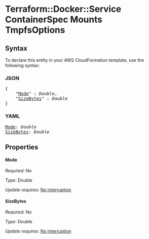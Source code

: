 # Terraform::Docker::Service ContainerSpec Mounts TmpfsOptions

## Syntax

To declare this entity in your AWS CloudFormation template, use the following syntax:

### JSON

<pre>
{
    "<a href="#mode" title="Mode">Mode</a>" : <i>Double</i>,
    "<a href="#sizebytes" title="SizeBytes">SizeBytes</a>" : <i>Double</i>
}
</pre>

### YAML

<pre>
<a href="#mode" title="Mode">Mode</a>: <i>Double</i>
<a href="#sizebytes" title="SizeBytes">SizeBytes</a>: <i>Double</i>
</pre>

## Properties

#### Mode

_Required_: No

_Type_: Double

_Update requires_: [No interruption](https://docs.aws.amazon.com/AWSCloudFormation/latest/UserGuide/using-cfn-updating-stacks-update-behaviors.html#update-no-interrupt)

#### SizeBytes

_Required_: No

_Type_: Double

_Update requires_: [No interruption](https://docs.aws.amazon.com/AWSCloudFormation/latest/UserGuide/using-cfn-updating-stacks-update-behaviors.html#update-no-interrupt)

